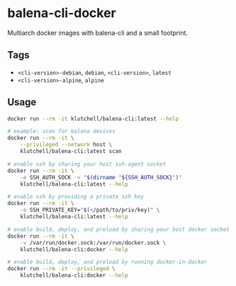 # balena-cli-docker

Multiarch docker images with balena-cli and a small footprint.

## Tags

- `<cli-version>-debian`, `debian`, `<cli-version>`, `latest`
- `<cli-version>-alpine`, `alpine`

## Usage

```bash
docker run --rm -it klutchell/balena-cli:latest --help

# example: scan for balena devices
docker run --rm -it \
    --privileged --network host \
    klutchell/balena-cli:latest scan

# enable ssh by sharing your host ssh-agent socket
docker run --rm -it \
    -e SSH_AUTH_SOCK -v "$(dirname "${SSH_AUTH_SOCK}")"
    klutchell/balena-cli:latest --help

# enable ssh by providing a private ssh key
docker run --rm -it \
    -e SSH_PRIVATE_KEY="$(</path/to/priv/key)" \
    klutchell/balena-cli:latest --help

# enable build, deploy, and preload by sharing your host docker socket
docker run --rm -it \
    -v /var/run/docker.sock:/var/run/docker.sock \
    klutchell/balena-cli:docker --help

# enable build, deploy, and preload by running docker-in-docker
docker run --rm -it --privileged \
    klutchell/balena-cli:docker --help
```
